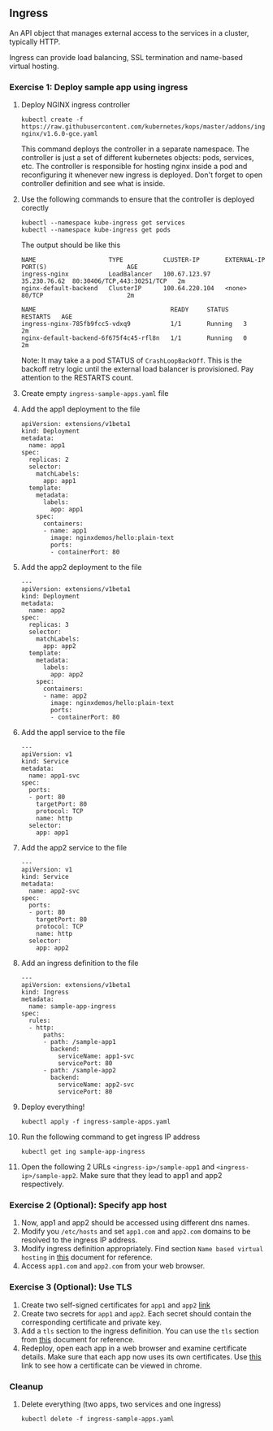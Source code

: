 ## Ingress 

An API object that manages external access to the services in a cluster, typically HTTP.

Ingress can provide load balancing, SSL termination and name-based virtual hosting.

### Exercise 1: Deploy sample app using ingress 

1. Deploy NGINX ingress controller
    ```
    kubectl create -f https://raw.githubusercontent.com/kubernetes/kops/master/addons/ingress-nginx/v1.6.0-gce.yaml
    ```
    This command deploys the controller in a separate namespace. The controller is just a set of different kubernetes objects: pods, services, etc. The controller is responsible for hosting nginx inside a pod and reconfiguring it whenever new ingress is deployed. Don't forget to open controller definition and see what is inside.

1. Use the following commands to ensure that the controller is deployed corectly
    ```
    kubectl --namespace kube-ingress get services
    kubectl --namespace kube-ingress get pods
    ```
    The output should be like this
    ```
    NAME                    TYPE           CLUSTER-IP       EXTERNAL-IP   PORT(S)                      AGE
    ingress-nginx           LoadBalancer   100.67.123.97    35.230.76.62  80:30406/TCP,443:30251/TCP   2m
    nginx-default-backend   ClusterIP      100.64.220.104   <none>        80/TCP                       2m
    
    NAME                                     READY     STATUS    RESTARTS   AGE
    ingress-nginx-785fb9fcc5-vdxq9           1/1       Running   3          2m
    nginx-default-backend-6f675f4c45-rfl8n   1/1       Running   0          2m
    ```
    Note: It may take a a pod STATUS of `CrashLoopBackOff`. This is the backoff retry logic until the external load balancer is provisioned. Pay attention to the RESTARTS count.

1. Create empty `ingress-sample-apps.yaml` file

1. Add the app1 deployment to the file

    ```
    apiVersion: extensions/v1beta1
    kind: Deployment
    metadata:
      name: app1
    spec:
      replicas: 2
      selector:
        matchLabels:
          app: app1
      template:
        metadata:
          labels:
            app: app1
        spec:
          containers:
          - name: app1
            image: nginxdemos/hello:plain-text
            ports:
            - containerPort: 80
    ```

1. Add the app2 deployment to the file
    ```
    ---
    apiVersion: extensions/v1beta1
    kind: Deployment
    metadata:
      name: app2
    spec:
      replicas: 3
      selector:
        matchLabels:
          app: app2 
      template:
        metadata:
          labels:
            app: app2 
        spec:
          containers:
          - name: app2 
            image: nginxdemos/hello:plain-text
            ports:
            - containerPort: 80
    ```

1. Add the app1 service to the file
    ```
    ---
    apiVersion: v1
    kind: Service
    metadata:
      name: app1-svc
    spec:
      ports:
      - port: 80
        targetPort: 80
        protocol: TCP
        name: http
      selector:
        app: app1
    ```

1. Add the app2 service to the file

    ```
    ---
    apiVersion: v1
    kind: Service
    metadata:
      name: app2-svc
    spec:
      ports:
      - port: 80
        targetPort: 80
        protocol: TCP
        name: http
      selector:
        app: app2
    ```

1. Add an ingress definition to the file

    ```
    ---
    apiVersion: extensions/v1beta1
    kind: Ingress
    metadata:
      name: sample-app-ingress
    spec:
      rules:
      - http:
          paths:
          - path: /sample-app1
            backend:
              serviceName: app1-svc
              servicePort: 80
          - path: /sample-app2
            backend:
              serviceName: app2-svc
              servicePort: 80
    ```

1. Deploy everything!
    ```
    kubectl apply -f ingress-sample-apps.yaml
    ```

1. Run the following command to get ingress IP address
    ```
    kubectl get ing sample-app-ingress
    ```

1. Open the following 2 URLs `<ingress-ip>/sample-app1` and `<ingress-ip>/sample-app2`. Make sure that they lead to app1 and app2 respectively.

### Exercise 2 (Optional): Specify app host

1. Now, app1 and app2 should be accessed using different dns names.
1. Modify you `/etc/hosts` and set `app1.com` and `app2.com` domains to be resolved to the ingress IP address.
1. Modify ingress definition appropriately. Find section `Name based virtual hosting` in [this](https://kubernetes.io/docs/concepts/services-networking/ingress/#types-of-ingress) document for reference.
1. Access `app1.com` and `app2.com` from your web browser.

### Exercise 3 (Optional): Use TLS

1. Create two self-signed certificates for `app1`  and `app2` [link](https://stackoverflow.com/questions/10175812/how-to-create-a-self-signed-certificate-with-openssl?utm_medium=organic&utm_source=google_rich_qa&utm_campaign=google_rich_qa)
1. Create two secrets for `app1`  and `app2`. Each secret should contain the corresponding certificate and private key.
1. Add a `tls` section to the ingress definition. You can use the `tls` section from [this](https://kubernetes.io/docs/concepts/services-networking/ingress/#types-of-ingress) document for reference.
1. Redeploy, open each app in a web browser and examine certificate details. Make sure that each app now uses its own certificates. Use [this](https://www.ssl2buy.com/wiki/how-to-view-ssl-certificate-details-on-chrome-56) link to see how a certificate can be viewed in chrome.

### Cleanup

1. Delete everything (two apps, two services and one ingress)
    ```
    kubectl delete -f ingress-sample-apps.yaml
    ```
